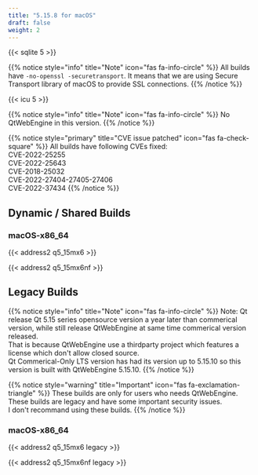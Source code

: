 ```yaml
---
title: "5.15.8 for macOS"
draft: false
weight: 2
---
```


{{< sqlite 5 >}}

{{% notice style="info" title="Note"  icon="fas fa-info-circle" %}}
All builds have `-no-openssl -securetransport`. It means that we are using Secure Transport library of macOS to provide SSL connections.
{{% /notice %}}

{{< icu 5 >}}

{{% notice style="info" title="Note"  icon="fas fa-info-circle" %}}
No QtWebEngine in this version.
{{% /notice %}}

{{% notice style="primary" title="CVE issue patched" icon="fas fa-check-square" %}}
All builds have following CVEs fixed:  
CVE-2022-25255  
CVE-2022-25643  
CVE-2018-25032  
CVE-2022-27404-27405-27406  
CVE-2022-37434
{{% /notice %}}

## Dynamic / Shared Builds

### macOS-x86_64

{{< address2 q5_15mx6 >}}

{{< address2 q5_15mx6nf >}}

## Legacy Builds

{{% notice style="info" title="Note"  icon="fas fa-info-circle" %}}
Note: Qt release Qt 5.15 series opensource version a year later than commerical version, while still release QtWebEngine at same time commerical version released.  
That is because QtWebEngine use a thirdparty project which features a license which don't allow closed source.  
Qt Commerical-Only LTS version has had its version up to 5.15.10 so this version is built with QtWebEngine 5.15.10.
{{% /notice %}}

{{% notice style="warning" title="Important" icon="fas fa-exclamation-triangle" %}}
These builds are only for users who needs QtWebEngine.  
These builds are legacy and have some important security issues.  
I don't recommand using these builds.
{{% /notice %}}

### macOS-x86_64

{{< address2 q5_15mx6 legacy >}}

{{< address2 q5_15mx6nf legacy >}}
